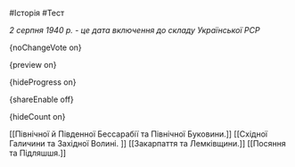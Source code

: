 #Історія #Тест

*2 серпня 1940 р. - це дата включення до складу Української РСР*

{noChangeVote on}

{preview on}

{hideProgress on}

{shareEnable off}

{hideCount on}

[[Північної й Південної Бессарабії та Північної Буковини.]]
[[Східної Галичини та Західної Волині. ]]
[[Закарпаття та Лемківщини.]]
[[Посяння та Підляшшя.]]
